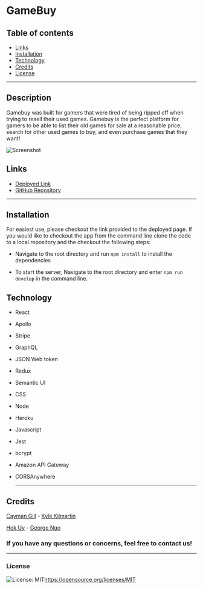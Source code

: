 # GameBuy

 ## Table of contents
* [Links](#Links)
* [Installation](#installation)
* [Technology](#Technology)
* [Credits](#credits)
* [License](#license)

---
## Description

  Gamebuy was built for gamers that were tired of being ripped off when trying to resell their used games. Gamebuy is the perfect platform for gamers to be able to list their old games for sale at a reasonable price, search for other used games to buy, and even purchase games that they want! 

  ![Screenshot](./assets/Screenshots/Screenshot.png)

## Links

* [Deployed Link](https://gamebuy-light.herokuapp.com/)
* [GitHub Repository](https://github.com/hsengu/GameBuy)

---


## Installation
  For easiest use, please checkout the link provided to the deployed page. If you would like to checkout the app from the command line clone the code to a local repository and the checkout the following steps:
- Navigate to the root directory and run `npm install` to install the dependencies

- To start the server, Navigate to the root directory and enter `npm run develop` in the command line.

## Technology

- React
- Apollo
- Stripe
- GraphQL
- JSON Web token
- Redux 
- Semantic UI
- CSS
- Node
- Heroku
- Javascript
- Jest
- bcrypt
- Amazon API Gateway
- CORSAnywhere

  ---

## Credits
[Cayman Gill](https://github.com/MaziveVelocity) - [Kyle Kilmartin](https://github.com/KyleKilmartin371)

[Hok Uy](https://github.com/hsengu) - [George Ngo](https://github.com/GTN-git)

  ### If you have any questions or concerns, feel free to contact us!



  ---
### License
  ![License: MIT](https://img.shields.io/badge/License-MIT-yellow.svg)https://opensource.org/licenses/MIT
